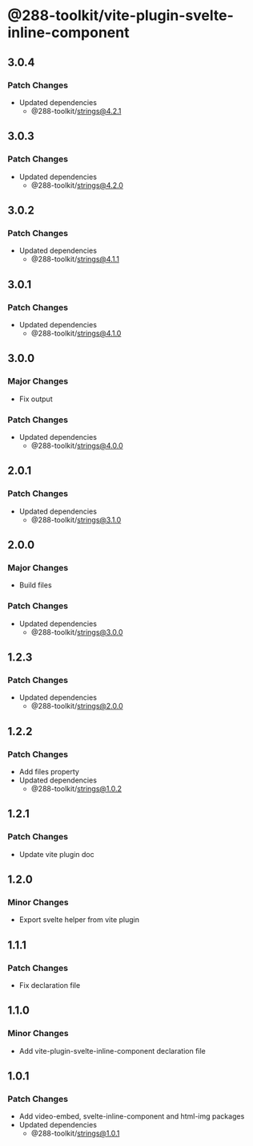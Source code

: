 # @288-toolkit/vite-plugin-svelte-inline-component

## 3.0.4

### Patch Changes

- Updated dependencies
  - @288-toolkit/strings@4.2.1

## 3.0.3

### Patch Changes

- Updated dependencies
  - @288-toolkit/strings@4.2.0

## 3.0.2

### Patch Changes

- Updated dependencies
  - @288-toolkit/strings@4.1.1

## 3.0.1

### Patch Changes

- Updated dependencies
  - @288-toolkit/strings@4.1.0

## 3.0.0

### Major Changes

- Fix output

### Patch Changes

- Updated dependencies
  - @288-toolkit/strings@4.0.0

## 2.0.1

### Patch Changes

- Updated dependencies
  - @288-toolkit/strings@3.1.0

## 2.0.0

### Major Changes

- Build files

### Patch Changes

- Updated dependencies
  - @288-toolkit/strings@3.0.0

## 1.2.3

### Patch Changes

- Updated dependencies
  - @288-toolkit/strings@2.0.0

## 1.2.2

### Patch Changes

- Add files property
- Updated dependencies
  - @288-toolkit/strings@1.0.2

## 1.2.1

### Patch Changes

- Update vite plugin doc

## 1.2.0

### Minor Changes

- Export svelte helper from vite plugin

## 1.1.1

### Patch Changes

- Fix declaration file

## 1.1.0

### Minor Changes

- Add vite-plugin-svelte-inline-component declaration file

## 1.0.1

### Patch Changes

- Add video-embed, svelte-inline-component and html-img packages
- Updated dependencies
  - @288-toolkit/strings@1.0.1
